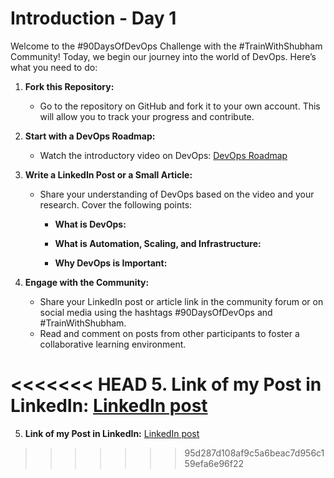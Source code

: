 # Introduction - Day 1

Welcome to the #90DaysOfDevOps Challenge with the #TrainWithShubham Community! Today, we begin our journey into the world of DevOps. Here’s what you need to do:

1. **Fork this Repository:**
   - Go to the repository on GitHub and fork it to your own account. This will allow you to track your progress and contribute.

2. **Start with a DevOps Roadmap:**
   - Watch the introductory video on DevOps: [DevOps Roadmap](https://youtu.be/pU0_3B7eVJY?si=YEgI7kWOKwh-Wdw3)

3. **Write a LinkedIn Post or a Small Article:**
   - Share your understanding of DevOps based on the video and your research. Cover the following points:

     - **What is DevOps:**
       
       
     - **What is Automation, Scaling, and Infrastructure:**
       
       
     - **Why DevOps is Important:**
       
       

4. **Engage with the Community:**
   - Share your LinkedIn post or article link in the community forum or on social media using the hashtags #90DaysOfDevOps and #TrainWithShubham.
   - Read and comment on posts from other participants to foster a collaborative learning environment.

<<<<<<< HEAD
5. **Link of my Post in LinkedIn:** [LinkedIn post](https://www.linkedin.com/posts/mayankpandeymg_90daysofdevops-trainwithshubham-activity-7341757275335770114-4HiY?utm_source=share&utm_medium=member_desktop&rcm=ACoAADBtzyMBnOMH3HDM1QsyyWiiM8byda7Ian0)
=======
5. **Link of my Post in LinkedIn:** [LinkedIn post](https://www.linkedin.com/posts/mayankpandeymg_90daysofdevops-trainwithshubham-activity-7341757275335770114-4HiY?utm_source=share&utm_medium=member_desktop&rcm=ACoAADBtzyMBnOMH3HDM1QsyyWiiM8byda7Ian0)
>>>>>>> 95d287d108af9c5a6beac7d956c159efa6e96f22
